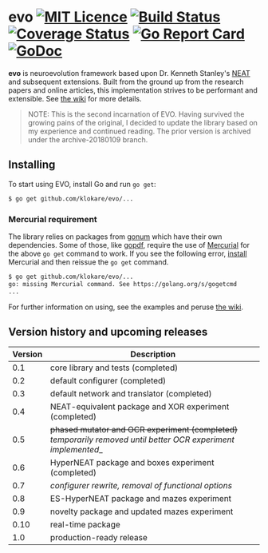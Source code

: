 evo 
[![MIT Licence](https://badges.frapsoft.com/os/mit/mit.png?v=103)](https://opensource.org/licenses/mit-license.php) [![Build Status](https://travis-ci.org/klokare/evo.svg?branch=master)](https://travis-ci.org/klokare/evo) [![Coverage Status](https://coveralls.io/repos/github/klokare/evo/badge.svg)](https://coveralls.io/github/klokare/evo) [![Go Report Card](https://goreportcard.com/badge/github.com/klokare/evo)](https://goreportcard.com/report/github.com/klokare/evo) [![GoDoc](https://godoc.org/github.com/klokare/evo?status.svg)](https://godoc.org/github.com/klokare/evo)
==============

**evo** is neuroevolution framework based upon Dr. Kenneth Stanley's [NEAT](https://www.cs.ucf.edu/~kstanley/neat.html) and subsequent extensions. Built from the ground up from the research papers and online articles, this implementation strives to be performant and extensible. See [the wiki](https://github.com/klokare/evo/wiki) for more details.

> NOTE: This is the second incarnation of EVO. Having survived the growing pains of the original, I decided to update the library based on my experience and continued reading. The prior version is archived under the archive-20180109 branch.

## Installing
To start using EVO, install Go and run `go get`:

```sh
$ go get github.com/klokare/evo/...
```

### Mercurial requirement
The library relies on packages from [gonum](https://github.com/gonum) which have their own dependencies. Some of those, like [gopdf](bitbucket.org/zombiezen/gopdf), require the use of [Mercurial](https://www.mercurial-scm.org) for the above `go get` command to work. If you see the following error, [install](https://www.mercurial-scm.org/downloads) Mercurial and then reissue the `go get` command.
```bash
$ go get github.com/klokare/evo/...
go: missing Mercurial command. See https://golang.org/s/gogetcmd
...
```

For further information on using, see the examples and peruse [the wiki](https://github.com/klokare/evo/wiki).

## Version history and upcoming releases
Version|Description
-------|-----------
0.1|core library and tests (completed)
0.2|default configurer (completed)
0.3|default network and translator (completed)
0.4|NEAT-equivalent package and XOR experiment (completed)
0.5|~~phased mutator and OCR experiment (completed)~~ _temporarily removed until better OCR experiment implemented__
0.6|HyperNEAT package and boxes experiment (completed)
0.7|*configurer rewrite, removal of functional options*
0.8|ES-HyperNEAT package and mazes experiment
0.9|novelty package and updated mazes experiment
0.10|real-time package
1.0|production-ready release